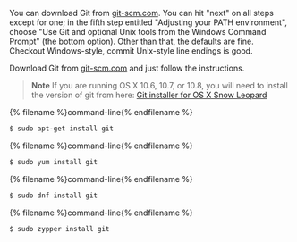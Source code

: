<!--sec data-title="Windows" data-id="git_install_windows"
data-collapse=true ces-->

You can download Git from [git-scm.com](https://git-scm.com/). You can hit "next" on all steps except for one; in the fifth step entitled "Adjusting your PATH environment", choose "Use Git and optional Unix tools from the Windows Command Prompt" (the bottom option). Other than that, the defaults are fine. Checkout Windows-style, commit Unix-style line endings is good.

<!--endsec-->

<!--sec data-title="OS X" data-id="git_install_OSX"
data-collapse=true ces-->

Download Git from [git-scm.com](https://git-scm.com/) and just follow the instructions.

> **Note** If you are running OS X 10.6, 10.7, or 10.8, you will need to install the version of git from here: [Git installer for OS X Snow Leopard](https://sourceforge.net/projects/git-osx-installer/files/git-2.3.5-intel-universal-snow-leopard.dmg/download)

<!--endsec-->

<!--sec data-title="Debian or Ubuntu" data-id="git_install_debian_ubuntu"
data-collapse=true ces-->

{% filename %}command-line{% endfilename %}
```bash
$ sudo apt-get install git
```

<!--endsec-->

<!--sec data-title="Fedora (up to 21)" data-id="git_install_fedora_21"
data-collapse=true ces-->

{% filename %}command-line{% endfilename %}
```bash
$ sudo yum install git
```

<!--endsec-->

<!--sec data-title="Fedora 22+" data-id="git_install_fedora_22"
data-collapse=true ces-->

{% filename %}command-line{% endfilename %}
```bash
$ sudo dnf install git
```

<!--endsec-->

<!--sec data-title="openSUSE" data-id="git_install_openSUSE"
data-collapse=true ces-->

{% filename %}command-line{% endfilename %}
```bash
$ sudo zypper install git
```

<!--endsec-->
